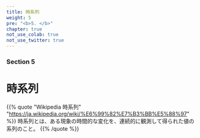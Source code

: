 ```yaml
---
title: 時系列
weight: 5
pre: "<b>5. </b>"
chapter: true
not_use_colab: true
not_use_twitter: true
---
```


### Section 5

# 時系列

{{% quote "Wikipedia 時系列" "https://ja.wikipedia.org/wiki/%E6%99%82%E7%B3%BB%E5%88%97" %}}
時系列とは、ある現象の時間的な変化を、連続的に観測して得られた値の系列のこと。
{{% /quote %}}